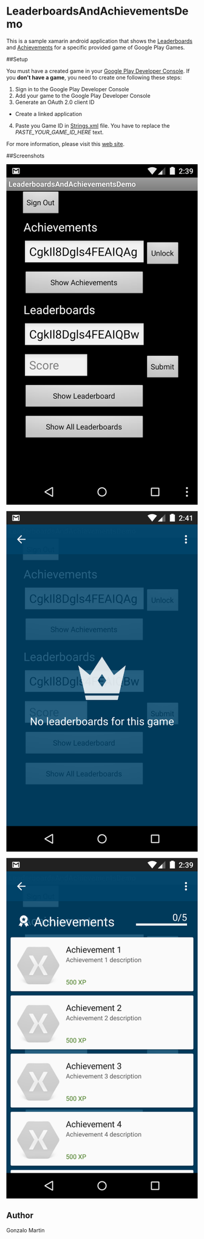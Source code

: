 LeaderboardsAndAchievementsDemo
===============================

This is a sample xamarin android application that shows the [Leaderboards](https://developers.google.com/games/services/android/leaderboards) and [Achievements](https://developers.google.com/games/services/android/achievements) for a specific provided game of Google Play Games.

##Setup

You must have a created game in your [Google Play Developer Console](https://play.google.com/apps/publish). If you **don't have a game**, you need to create one following these steps:

1. Sign in to the Google Play Developer Console
2. Add your game to the Google Play Developer Console
3. Generate an OAuth 2.0 client ID
  * Create a linked application
4. Paste you Game ID in [Strings.xml](https://github.com/xamarin/monodroid-samples/blob/master/LeaderboardsAndAchievementsDemo/Resources/values/Strings.xml) file. You have to replace the *PASTE_YOUR_GAME_ID_HERE* text.
  
For more information, please visit this [web site](https://developers.google.com/games/services/console/enabling).

##Screenshots


![screenshot](Screenshots/home.png "Home")

![screenshot](Screenshots/leaderboards.png "Leaderboards")

![screenshot](Screenshots/achievements.png "Achievements")


Author
-------

Gonzalo Martin
